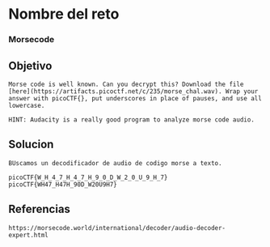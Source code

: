 # Nombre del reto
### Morsecode	
## Objetivo
```
Morse code is well known. Can you decrypt this? Download the file [here](https://artifacts.picoctf.net/c/235/morse_chal.wav). Wrap your answer with picoCTF{}, put underscores in place of pauses, and use all lowercase.

HINT: Audacity is a really good program to analyze morse code audio.
```
## Solucion
``` shell 
BUscamos un decodificador de audio de codigo morse a texto.

picoCTF{W_H_4_7_H_4_7_H_9_0_D_W_2_0_U_9_H_7}
picoCTF{WH47_H47H_90D_W20U9H7}
```
## Referencias
```
https://morsecode.world/international/decoder/audio-decoder-expert.html
```
